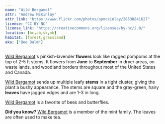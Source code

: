 ```yaml
---
name: "Wild Bergamot"
attr: "Andrew McKinlay"
attr_link: "https://www.flickr.com/photos/apmckinlay/28538841627"
license: "CC BY NC"
license_link: "https://creativecommons.org/licenses/by-nc/2.0/"
location: [bc,ab,sk,mb]
habitat: [forest,grassland]
aka: ["Bee Balm"]
---
```

[Wild Bergamot](/plants/wildberg/)'s pinkish-lavender **flowers** look like ragged pompoms at the top of 2-5 ft stems. It flowers from **June** to **September** in dryer areas, on waste lands, and woodland borders throughout most of the United States and Canada.

[Wild Bergamot](/plants/wildberg/) sends up multiple leafy **stems** in a tight cluster, giving the plant a bushy appearance. The stems are square and the gray-green, hairy **leaves** have jagged edges and are 1-3 in long.

[Wild Bergamot](/plants/wildberg/) is a favorite of bees and butterflies.

**Did you know?** [Wild Bergamot](/plants/wildberg/) is a member of the mint family. The leaves are often used to make tea.

